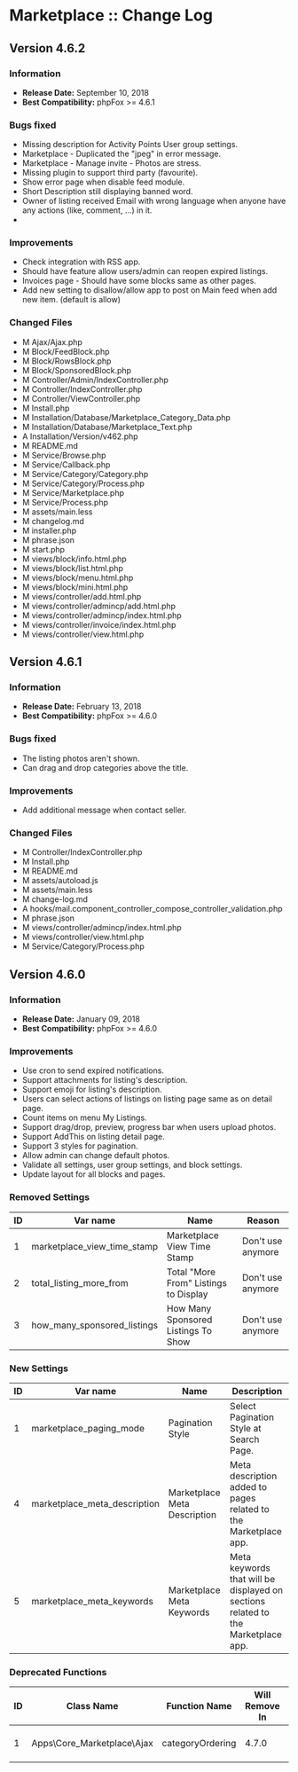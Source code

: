 # Marketplace  :: Change Log

## Version 4.6.2

### Information

- **Release Date:** September 10, 2018
- **Best Compatibility:** phpFox >= 4.6.1

### Bugs fixed

- Missing description for Activity Points User group settings.
- Marketplace - Duplicated the "jpeg" in error message.
- Marketplace - Manage invite - Photos are stress.
- Missing plugin to support third party (favourite).
- Show error page when disable feed module.
- Short Description still displaying banned word.
- Owner of listing received Email with wrong language when anyone have any actions (like, comment, ...) in it.
- 

### Improvements

- Check integration with RSS app.
- Should have feature allow users/admin can reopen expired listings.
- Invoices page - Should have some blocks same as other pages.
- Add new setting to disallow/allow app to post on Main feed when add new item. (default is allow)

### Changed Files

- M Ajax/Ajax.php
- M Block/FeedBlock.php
- M Block/RowsBlock.php
- M Block/SponsoredBlock.php
- M Controller/Admin/IndexController.php
- M Controller/IndexController.php
- M Controller/ViewController.php
- M Install.php
- M Installation/Database/Marketplace_Category_Data.php
- M Installation/Database/Marketplace_Text.php
- A Installation/Version/v462.php
- M README.md
- M Service/Browse.php
- M Service/Callback.php
- M Service/Category/Category.php
- M Service/Category/Process.php
- M Service/Marketplace.php
- M Service/Process.php
- M assets/main.less
- M changelog.md
- M installer.php
- M phrase.json
- M start.php
- M views/block/info.html.php
- M views/block/list.html.php
- M views/block/menu.html.php
- M views/block/mini.html.php
- M views/controller/add.html.php
- M views/controller/admincp/add.html.php
- M views/controller/admincp/index.html.php
- M views/controller/invoice/index.html.php
- M views/controller/view.html.php

## Version 4.6.1

### Information

- **Release Date:** February 13, 2018
- **Best Compatibility:** phpFox >= 4.6.0

### Bugs fixed
- The listing photos aren't shown.
- Can drag and drop categories above the title.

### Improvements
- Add additional message when contact seller.

### Changed Files
- M	Controller/IndexController.php
- M	Install.php
- M	README.md
- M	assets/autoload.js
- M	assets/main.less
- M	change-log.md
- A	hooks/mail.component_controller_compose_controller_validation.php
- M	phrase.json
- M	views/controller/admincp/index.html.php
- M	views/controller/view.html.php
- M Service/Category/Process.php

## Version 4.6.0

### Information

- **Release Date:** January 09, 2018
- **Best Compatibility:** phpFox >= 4.6.0

### Improvements

- Use cron to send expired notifications.
- Support attachments for listing's description.
- Support emoji for listing's description.
- Users can select actions of listings on listing page same as on detail page.
- Count items on menu My Listings.
- Support drag/drop, preview, progress bar when users upload photos.
- Support AddThis on listing detail page.
- Support 3 styles for pagination.
- Allow admin can change default photos.
- Validate all settings, user group settings, and block settings.
- Update layout for all blocks and pages.

### Removed Settings

| ID | Var name | Name | Reason |
| --- | -------- | ---- | --- |
| 1 | marketplace_view_time_stamp | Marketplace View Time Stamp | Don't use anymore |
| 2 | total_listing_more_from | Total "More From" Listings to Display | Don't use anymore |
| 3 | how_many_sponsored_listings | How Many Sponsored Listings To Show | Don't use anymore |

### New Settings

| ID | Var name | Name | Description |
| --- | -------- | ---- | ---- |
| 1 | marketplace_paging_mode | Pagination Style | Select Pagination Style at Search Page. |
| 4 | marketplace_meta_description | Marketplace Meta Description | Meta description added to pages related to the Marketplace app. |
| 5 | marketplace_meta_keywords | Marketplace Meta Keywords | Meta keywords that will be displayed on sections related to the Marketplace app. |

### Deprecated Functions

| ID | Class Name | Function Name | Will Remove In | Reason |
| --- | -------- | ---- | ----- | ---- |
| 1 | Apps\Core_Marketplace\Ajax | categoryOrdering | 4.7.0 | Don't use anymore |


